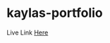 # kaylas-portfolio
Live Link [Here](https://quiet-mesa-83589-42d5f1b185b2.herokuapp.com/#front-page-section)
